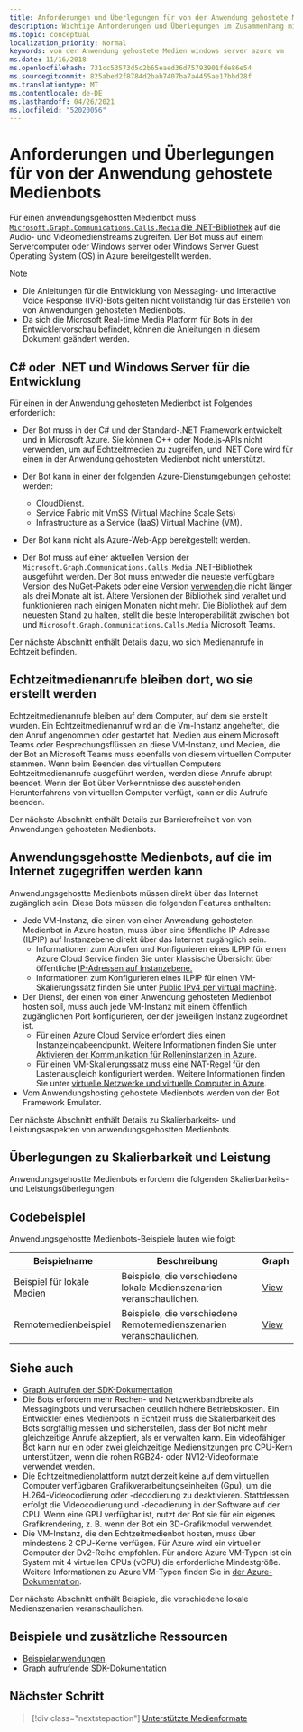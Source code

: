 ```yaml
---
title: Anforderungen und Überlegungen für von der Anwendung gehostete Medienbots
description: Wichtige Anforderungen und Überlegungen im Zusammenhang mit dem Erstellen von von Anwendungen gehosteten Medienbots für Microsoft Teams.
ms.topic: conceptual
localization_priority: Normal
keywords: von der Anwendung gehostete Medien windows server azure vm
ms.date: 11/16/2018
ms.openlocfilehash: 731cc53573d5c2b65eaed36d75793901fde86e54
ms.sourcegitcommit: 825abed2f8784d2bab7407ba7a4455ae17bbd28f
ms.translationtype: MT
ms.contentlocale: de-DE
ms.lasthandoff: 04/26/2021
ms.locfileid: "52020056"
---
```

# <a name="requirements-and-considerations-for-application-hosted-media-bots"></a>Anforderungen und Überlegungen für von der Anwendung gehostete Medienbots

Für einen anwendungsgehostten Medienbot muss [ `Microsoft.Graph.Communications.Calls.Media` die .NET-Bibliothek](https://www.nuget.org/packages/Microsoft.Graph.Communications.Calls.Media/) auf die Audio- und Videomedienstreams zugreifen. Der Bot muss auf einem Servercomputer oder Windows server oder Windows Server Guest Operating System (OS) in Azure bereitgestellt werden.

> [!NOTE]
> * Die Anleitungen für die Entwicklung von Messaging- und Interactive Voice Response (IVR)-Bots gelten nicht vollständig für das Erstellen von von Anwendungen gehosteten Medienbots.
> * Da sich die Microsoft Real-time Media Platform für Bots in der Entwicklervorschau befindet, können die Anleitungen in diesem Dokument geändert werden.

## <a name="c-or-net-and-windows-server-for-development"></a>C# oder .NET und Windows Server für die Entwicklung

Für einen in der Anwendung gehosteten Medienbot ist Folgendes erforderlich:

- Der Bot muss in der C# und der Standard-.NET Framework entwickelt und in Microsoft Azure. Sie können C++ oder Node.js-APIs nicht verwenden, um auf Echtzeitmedien zu zugreifen, und .NET Core wird für einen in der Anwendung gehosteten Medienbot nicht unterstützt.

- Der Bot kann in einer der folgenden Azure-Dienstumgebungen gehostet werden:
    - CloudDienst.
    - Service Fabric mit VmSS (Virtual Machine Scale Sets)
    - Infrastructure as a Service (IaaS) Virtual Machine (VM).  
  
- Der Bot kann nicht als Azure-Web-App bereitgestellt werden.

- Der Bot muss auf einer aktuellen Version der `Microsoft.Graph.Communications.Calls.Media` .NET-Bibliothek ausgeführt werden. Der Bot muss entweder die neueste verfügbare Version des NuGet-Pakets oder eine Version [verwenden,](https://www.nuget.org/packages/Microsoft.Graph.Communications.Calls.Media/)die nicht länger als drei Monate alt ist. Ältere Versionen der Bibliothek sind veraltet und funktionieren nach einigen Monaten nicht mehr. Die Bibliothek auf dem neuesten Stand zu halten, stellt die beste Interoperabilität zwischen bot und `Microsoft.Graph.Communications.Calls.Media` Microsoft Teams.

Der nächste Abschnitt enthält Details dazu, wo sich Medienanrufe in Echtzeit befinden.

## <a name="real-time-media-calls-stay-where-they-are-created"></a>Echtzeitmedienanrufe bleiben dort, wo sie erstellt werden

Echtzeitmedienanrufe bleiben auf dem Computer, auf dem sie erstellt wurden. Ein Echtzeitmedienanruf wird an die Vm-Instanz angeheftet, die den Anruf angenommen oder gestartet hat. Medien aus einem Microsoft Teams oder Besprechungsflüssen an diese VM-Instanz, und Medien, die der Bot an Microsoft Teams muss ebenfalls von diesem virtuellen Computer stammen. Wenn beim Beenden des virtuellen Computers Echtzeitmedienanrufe ausgeführt werden, werden diese Anrufe abrupt beendet. Wenn der Bot über Vorkenntnisse des ausstehenden Herunterfahrens von virtuellen Computer verfügt, kann er die Aufrufe beenden.

Der nächste Abschnitt enthält Details zur Barrierefreiheit von von Anwendungen gehosteten Medienbots.

## <a name="application-hosted-media-bots-accessible-on-the-internet"></a>Anwendungsgehostte Medienbots, auf die im Internet zugegriffen werden kann

Anwendungsgehostte Medienbots müssen direkt über das Internet zugänglich sein. Diese Bots müssen die folgenden Features enthalten:

- Jede VM-Instanz, die einen von einer Anwendung gehosteten Medienbot in Azure hosten, muss über eine öffentliche IP-Adresse (ILPIP) auf Instanzebene direkt über das Internet zugänglich sein.
    - Informationen zum Abrufen und Konfigurieren eines ILPIP für einen Azure Cloud Service finden Sie unter klassische Übersicht über öffentliche [IP-Adressen auf Instanzebene.](/azure/virtual-network/virtual-networks-instance-level-public-ip)
    - Informationen zum Konfigurieren eines ILPIP für einen VM-Skalierungssatz finden Sie unter [Public IPv4 per virtual machine](/azure/virtual-machine-scale-sets/virtual-machine-scale-sets-networking#public-ipv4-per-virtual-machine).
- Der Dienst, der einen von einer Anwendung gehosteten Medienbot hosten soll, muss auch jede VM-Instanz mit einem öffentlich zugänglichen Port konfigurieren, der der jeweiligen Instanz zugeordnet ist.
    - Für einen Azure Cloud Service erfordert dies einen Instanzeingabeendpunkt. Weitere Informationen finden Sie unter [Aktivieren der Kommunikation für Rolleninstanzen in Azure](/azure/cloud-services/cloud-services-enable-communication-role-instances).
    - Für einen VM-Skalierungssatz muss eine NAT-Regel für den Lastenausgleich konfiguriert werden. Weitere Informationen finden Sie unter [virtuelle Netzwerke und virtuelle Computer in Azure](/azure/virtual-machines/windows/network-overview).
- Vom Anwendungshosting gehostete Medienbots werden von der Bot Framework Emulator.

Der nächste Abschnitt enthält Details zu Skalierbarkeits- und Leistungsaspekten von anwendungsgehostten Medienbots.

## <a name="scalability-and-performance-considerations"></a>Überlegungen zu Skalierbarkeit und Leistung

Anwendungsgehostte Medienbots erfordern die folgenden Skalierbarkeits- und Leistungsüberlegungen:

## <a name="code-sample"></a>Codebeispiel

Anwendungsgehostte Medienbots-Beispiele lauten wie folgt:

| **Beispielname** | **Beschreibung** | **Graph** |
|------------|-------------|-----------|
| Beispiel für lokale Medien | Beispiele, die verschiedene lokale Medienszenarien veranschaulichen. | [View](https://github.com/microsoftgraph/microsoft-graph-comms-samples/tree/master/Samples/V1.0Samples/LocalMediaSamples) |
| Remotemedienbeispiel | Beispiele, die verschiedene Remotemedienszenarien veranschaulichen. | [View](https://github.com/microsoftgraph/microsoft-graph-comms-samples/tree/master/Samples/V1.0Samples/RemoteMediaSamples) |

## <a name="see-also"></a>Siehe auch

- [Graph Aufrufen der SDK-Dokumentation](https://microsoftgraph.github.io/microsoft-graph-comms-samples/docs/)
- Die Bots erfordern mehr Rechen- und Netzwerkbandbreite als Messagingbots und verursachen deutlich höhere Betriebskosten. Ein Entwickler eines Medienbots in Echtzeit muss die Skalierbarkeit des Bots sorgfältig messen und sicherstellen, dass der Bot nicht mehr gleichzeitige Anrufe akzeptiert, als er verwalten kann. Ein videofähiger Bot kann nur ein oder zwei gleichzeitige Mediensitzungen pro CPU-Kern unterstützen, wenn die rohen RGB24- oder NV12-Videoformate verwendet werden.
- Die Echtzeitmedienplattform nutzt derzeit keine auf dem virtuellen Computer verfügbaren Grafikverarbeitungseinheiten (Gpu), um die H.264-Videocodierung oder -decodierung zu deaktivieren. Stattdessen erfolgt die Videocodierung und -decodierung in der Software auf der CPU. Wenn eine GPU verfügbar ist, nutzt der Bot sie für ein eigenes Grafikrendering, z. B. wenn der Bot ein 3D-Grafikmodul verwendet.
- Die VM-Instanz, die den Echtzeitmedienbot hosten, muss über mindestens 2 CPU-Kerne verfügen. Für Azure wird ein virtueller Computer der Dv2-Reihe empfohlen. Für andere Azure VM-Typen ist ein System mit 4 virtuellen CPUs (vCPU) die erforderliche Mindestgröße. Weitere Informationen zu Azure VM-Typen finden Sie in [der Azure-Dokumentation](/azure/virtual-machines/windows/sizes-general).

Der nächste Abschnitt enthält Beispiele, die verschiedene lokale Medienszenarien veranschaulichen.

## <a name="samples-and-additional-resources"></a>Beispiele und zusätzliche Ressourcen

- [Beispielanwendungen](https://github.com/microsoftgraph/microsoft-graph-comms-samples/tree/master/Samples/V1.0Samples/LocalMediaSamples)
- [Graph aufrufende SDK-Dokumentation](https://microsoftgraph.github.io/microsoft-graph-comms-samples/docs/)

## <a name="next-step"></a>Nächster Schritt

> [!div class="nextstepaction"]
> [Unterstützte Medienformate](~/resources/media-formats.md)
